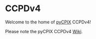 # CCPDv4

Welcome to the home of [pyCPIX](https://github.com/SiLab-Bonn/pyCPIX) CCPDv4!

Please note the pyCPIX CCPDv4 [Wiki](https://github.com/SiLab-Bonn/ccpdv4/wiki).
